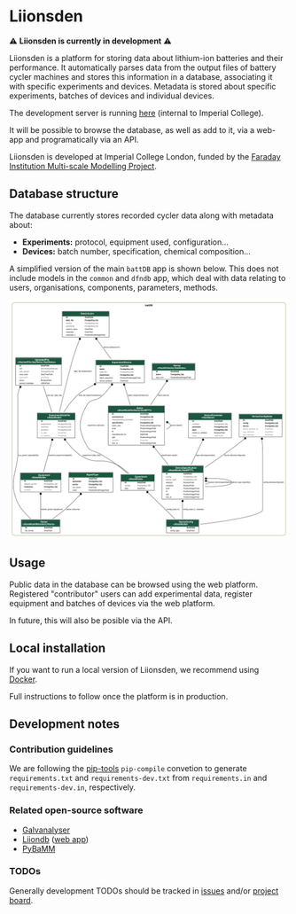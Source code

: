# Liionsden

:warning: **Liionsden is currently in development** :warning:

Liionsden is a platform for storing data about lithium-ion batteries and their performance. It automatically parses data from the output files of battery cycler machines and stores this information in a database, associating it with specific experiments and devices. Metadata is stored about specific experiments, batches of devices and individual devices.

The development server is running [here](https://liionsden.rcs.ic.ac.uk/) (internal to Imperial College). <!-- markdown-link-check-disable-line -->

It will be possible to browse the database, as well as add to it, via a web-app and programatically via an API.

Liionsden is developed at Imperial College London, funded by the [Faraday Institution Multi-scale Modelling Project](https://www.faraday.ac.uk/research/lithium-ion/battery-system-modelling/).

## Database structure

The database currently stores recorded cycler data along with metadata about:

- **Experiments:** protocol, equipment used, configuration...
- **Devices:** batch number, specification, chemical composition...

A simplified version of the main `battDB` app is shown below. This does not include models in the `common` and `dfndb` app, which deal with data relating to users, organisations, components, parameters, methods.

![database graph](graph.png)

## Usage

Public data in the database can be browsed using the web platform. Registered "contributor" users can add experimental data, register equipment and batches of devices via the web platform.

In future, this will also be posible via the API.

## Local installation

If you want to run a local version of Liionsden, we recommend using [Docker](https://www.docker.com/).

Full instructions to follow once the platform is in production.

## Development notes

### Contribution guidelines

We are following the [pip-tools](https://pypi.org/project/pip-tools/) `pip-compile`
convetion to generate `requirements.txt` and `requirements-dev.txt` from
`requirements.in` and `requirements-dev.in`, respectively.

### Related open-source software

- [Galvanalyser](https://github.com/Battery-Intelligence-Lab/galvanalyser)
- [Liiondb](https://github.com/ndrewwang/liiondb) ([web app](http://www.liiondb.com/))
- [PyBaMM](https://www.pybamm.org/)

### TODOs

Generally development TODOs should be tracked in [issues](https://github.com/ImperialCollegeLondon/Faraday-liionsden/issues) and/or [project board](https://github.com/ImperialCollegeLondon/Faraday-liionsden/projects/1). <!-- markdown-link-check-disable-line -->
